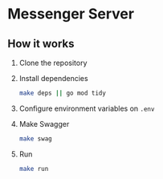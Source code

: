 # Messenger Server

## How it works

1. Clone the repository
2. Install dependencies

    ```bash
    make deps || go mod tidy
    ```
3. Configure environment variables on `.env`
4. Make Swagger
    ```bash
    make swag
    ```
5. Run 
    ```bash
    make run
    ```
